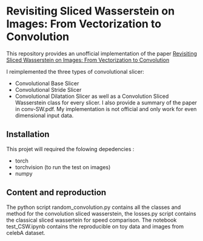 # Revisiting Sliced Wasserstein on Images: From Vectorization to Convolution

This repository provides an unofficial implementation of the paper [Revisiting Sliced Wasserstein on Images: From Vectorization to Convolution](https://nhatptnk8912.github.io/Revisiting_Sliced_Wasserstein_Arxiv.pdf) 

I reimplemented the three types of convolutional slicer:
- Convolutional Base Slicer
- Convolutional Stride Slicer
- Convolutional Dilatation Slicer
as well as a Convolution Sliced Wasserstein class for every slicer. I also provide a summary of the paper in conv-SW.pdf. My implementation is not official and only work for even dimensional input data.

## Installation

This projet will required the folowing depedencies :
- torch
- torchvision (to run the test on images)
- numpy

## Content and reproduction

The python script random_convolution.py contains all the classes and method for the convolution sliced wasserstein, the losses.py script contains the classical sliced wassertein for speed comparison. The notebook test_CSW.ipynb contains the reproducible on toy data and images from celebA dataset.

